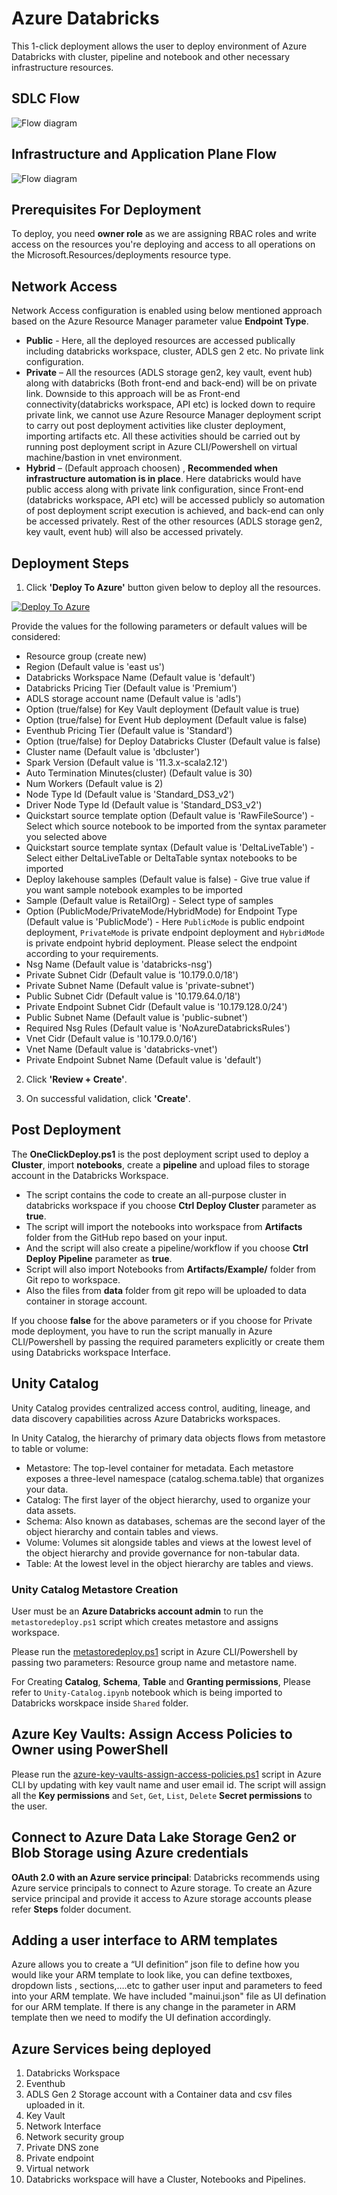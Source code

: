 # Azure Databricks

This 1-click deployment allows the user to deploy environment of Azure Databricks with cluster, pipeline and notebook and other necessary infrastructure resources.

## SDLC Flow

![Flow diagram](./assets/Development_FlowChart.png)

## Infrastructure and Application Plane Flow

![Flow diagram](./assets/Databricks_Deployment_Workflow.png)

## Prerequisites For Deployment

To deploy, you need **owner role** as we are assigning RBAC roles and write access on the resources you're deploying and access to all operations on the Microsoft.Resources/deployments resource type.

## Network Access
 
Network Access configuration is enabled using below mentioned approach based on the Azure Resource Manager parameter value **Endpoint Type**.
- **Public** - Here, all the deployed resources are accessed publically including databricks workspace, cluster, ADLS gen 2 etc. No private link configuration. 
- **Private** – All the resources (ADLS storage gen2, key vault, event hub) along with databricks (Both front-end and back-end) will be on private link. Downside to this approach will be as Front-end connectivity(databricks workspace, API etc) is locked down to require private link, we cannot use Azure Resource Manager deployment script to carry out post deployment activities like cluster deployment, importing artifacts etc. All these activities should be carried out by running post deployment script in Azure CLI/Powershell on virtual machine/bastion in vnet environment.
- **Hybrid** – (Default approach choosen) , **Recommended when infrastructure automation is in place**. Here databricks would have public access along with private link configuration, since Front-end (databricks workspace, API etc) will be accessed publicly so automation of post deployment script execution is achieved, and back-end can only be accessed privately. Rest of the other resources (ADLS storage gen2, key vault, event hub) will also be accessed privately.

## Deployment Steps

1. Click **'Deploy To Azure'** button given below to deploy all the resources.

[![Deploy To Azure](https://docs.microsoft.com/en-us/azure/templates/media/deploy-to-azure.svg)](https://portal.azure.com/#blade/Microsoft_Azure_CreateUIDef/CustomDeploymentBlade/uri/https%3A%2F%2Fraw.githubusercontent.com%2FDatabricksFactory%2Fdatabricks-migration%2Fdev%2Fmain.json/uiFormDefinitionUri/https%3A%2F%2Fraw.githubusercontent.com%2FDatabricksFactory%2Fdatabricks-migration%2Fdev%2Fmainui.json)


Provide the values for the following parameters or default values will be considered:
- Resource group (create new) 
- Region (Default value is 'east us')
- Databricks Workspace Name (Default value is 'default')
- Databricks Pricing Tier (Default value is 'Premium')
- ADLS storage account name (Default value is 'adls')
- Option (true/false) for Key Vault deployment (Default value is true)
- Option (true/false) for Event Hub deployment (Default value is false)
- Eventhub Pricing Tier (Default value is 'Standard')
- Option (true/false) for Deploy Databricks Cluster (Default value is false)
- Cluster name (Default value is 'dbcluster')
- Spark Version (Default value is '11.3.x-scala2.12')
- Auto Termination Minutes(cluster) (Default value is 30)
- Num Workers (Default value is 2)
- Node Type Id (Default value is 'Standard_DS3_v2')
- Driver Node Type Id (Default value is 'Standard_DS3_v2')
- Quickstart source template option (Default value is 'RawFileSource') - Select which source notebook to be imported from the syntax parameter you selected above
- Quickstart source template syntax (Default value is 'DeltaLiveTable') - Select either DeltaLiveTable or DeltaTable syntax notebooks to be imported
- Deploy lakehouse samples (Default value is false) - Give true value if you want sample notebook examples to be imported
- Sample (Default value is RetailOrg) - Select type of samples
- Option (PublicMode/PrivateMode/HybridMode) for Endpoint Type (Default value is 'PublicMode') - Here ```PublicMode``` is public endpoint deployment, ```PrivateMode``` is private endpoint deployment and ```HybridMode``` is private endpoint hybrid deployment. Please select the endpoint according to your requirements.
- Nsg Name (Default value is 'databricks-nsg')
- Private Subnet Cidr (Default value is '10.179.0.0/18')
- Private Subnet Name (Default value is 'private-subnet')
- Public Subnet Cidr (Default value is '10.179.64.0/18')
- Private Endpoint Subnet Cidr (Default value is '10.179.128.0/24')
- Public Subnet Name (Default value is 'public-subnet')
- Required Nsg Rules (Default value is 'NoAzureDatabricksRules')
- Vnet Cidr (Default value is '10.179.0.0/16')
- Vnet Name (Default value is 'databricks-vnet')
- Private Endpoint Subnet Name (Default value is 'default')

2. Click **'Review + Create'**.

3. On successful validation, click **'Create'**.

## Post Deployment

The **OneClickDeploy.ps1** is the post deployment script used to deploy a **Cluster**, import **notebooks**, create a **pipeline** and upload files to storage account in the Databricks Workspace.
- The script contains the code to create an all-purpose cluster in databricks workspace if you choose **Ctrl Deploy Cluster** parameter as **true**.
- The script will import the notebooks into workspace from **Artifacts** folder from the GitHub repo based on your input.
- And the script will also create a pipeline/workflow if you choose **Ctrl Deploy Pipeline** parameter as **true**.
- Script will also import Notebooks from **Artifacts/Example/** folder from Git repo to workspace.
- Also the files from **data** folder from git repo will be uploaded to data container in storage account.

If you choose **false** for the above parameters or if you choose for Private mode deployment, you have to run the script manually in Azure CLI/Powershell by passing the required parameters explicitly or create them using Databricks workspace Interface. 

## Unity Catalog

Unity Catalog provides centralized access control, auditing, lineage, and data discovery capabilities across Azure Databricks workspaces.

In Unity Catalog, the hierarchy of primary data objects flows from metastore to table or volume:

* Metastore: The top-level container for metadata. Each metastore exposes a three-level namespace (catalog.schema.table) that organizes your data.
* Catalog: The first layer of the object hierarchy, used to organize your data assets.
* Schema: Also known as databases, schemas are the second layer of the object hierarchy and contain tables and views.
* Volume: Volumes sit alongside tables and views at the lowest level of the object hierarchy and provide governance for non-tabular data.
* Table: At the lowest level in the object hierarchy are tables and views.

### Unity Catalog Metastore Creation

User must be an **Azure Databricks account admin** to run the ```metastoredeploy.ps1``` script which creates metastore and assigns workspace.

Please run the [metastoredeploy.ps1](https://raw.githubusercontent.com/DatabricksFactory/databricks-migration/dev/metastoredeploy.ps1) script in Azure CLI/Powershell by passing two parameters: Resource group name and metastore name.

For Creating **Catalog**, **Schema**, **Table** and **Granting permissions**, Please refer to ```Unity-Catalog.ipynb``` notebook which is being imported to Databricks worskpace inside ```Shared``` folder.

## Azure Key Vaults: Assign Access Policies to Owner using PowerShell

Please run the [azure-key-vaults-assign-access-policies.ps1](https://raw.githubusercontent.com/DatabricksFactory/databricks-migration/dev/azure-key-vaults-assign-access-policies.ps1) script in Azure CLI by updating with key vault name and user email id. The script will assign all the **Key permissions** and ```Set```, ```Get```, ```List```, ```Delete``` **Secret permissions** to the user.

## Connect to Azure Data Lake Storage Gen2 or Blob Storage using Azure credentials

**OAuth 2.0 with an Azure service principal**: Databricks recommends using Azure service principals to connect to Azure storage. To create an Azure service principal and provide it access to Azure storage accounts please refer **Steps** folder document.

## Adding a user interface to ARM templates

Azure allows you to create a “UI definition” json file to define how you would like your ARM template to look like, you can define textboxes, dropdown lists , sections,….etc to gather user input and parameters to feed into your ARM template. We have included "mainui.json" file as UI defination for our ARM template.
If there is any change in the parameter in ARM template then we need to modify the UI defination accordingly.

## Azure Services being deployed

1. Databricks Workspace
2. Eventhub
3. ADLS Gen 2 Storage account with a Container data and csv files uploaded in it.
4. Key Vault
5. Network Interface
6. Network security group
7. Private DNS zone
8. Private endpoint
9. Virtual network
10. Databricks workspace will have a Cluster, Notebooks and Pipelines.

